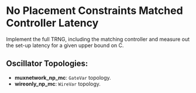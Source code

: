 # No Placement Constraints Matched Controller Latency

Implement the full TRNG, including the matching controller and measure out the set-up latency for a given upper bound on C.

## Oscillator Topologies:

- **muxnetwork_np_mc**: `GateVar` topology.
- **wireonly_np_mc**: `WireVar` topology.